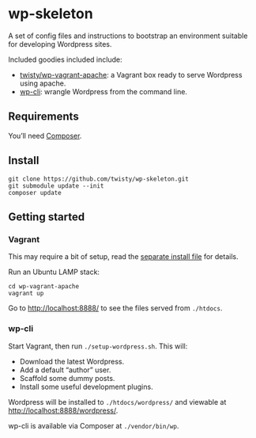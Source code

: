 # wp-skeleton

A set of config files and instructions to bootstrap an environment suitable for developing Wordpress sites.

Included goodies included include:

* [twisty/wp-vagrant-apache](https://github.com/twisty/wp-vagrant-apache): a Vagrant box ready to serve Wordpress using apache.
* [wp-cli](http://wp-cli.org/): wrangle Wordpress from the command line.

## Requirements

You’ll need [Composer](http://getcomposer.org/).

## Install

    git clone https://github.com/twisty/wp-skeleton.git  
    git submodule update --init  
    composer update

## Getting started

### Vagrant

This may require a bit of setup, read the [separate install file](https://github.com/twisty/wp-vagrant-apache/blob/master/INSTALL.md) for details.

Run an Ubuntu LAMP stack:

    cd wp-vagrant-apache  
    vagrant up

Go to [http://localhost:8888/](http://localhost:8888/) to see the files served from `./htdocs`.

### wp-cli

Start Vagrant, then run `./setup-wordpress.sh`. This will:

* Download the latest Wordpress.
* Add a default “author” user.
* Scaffold some dummy posts.
* Install some useful development plugins.

Wordpress will be installed to `./htdocs/wordpress/` and viewable at [http://localhost:8888/wordpress/](http://localhost:8888/wordpress/).

wp-cli is available via Composer at `./vendor/bin/wp`.
